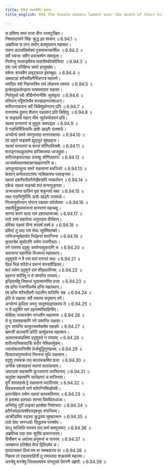 ```yaml
---
title: 094 राक्षसीभिः प्रलापः
title_english: 094 The female demons lament over the death of their kith and kin

---
```

<div class="audioEmbed"  caption="श्रीराम-हरिसीताराममूर्ति-घनपाठिभ्यां वचनम्" src="https://archive.org/download/Ramayana-recitation-Sriram-harisItArAmamUrti-Ghanapaati-v2/Kanda_6/Kanda_6_YK-094-The_female-demons_lament_over_the_death_of_their_kith_and kin_0.mp3"></div>

स प्रविश्य सभां राजा दीनः परमदुःखितः।  
निषसादासने सिंहः क्रुद्ध इव श्वसन् ॥ 6.94.1 ॥   
अब्रवीच्च स तान् सर्वान् बलमुख्यान् महाबलः।  
रावणः प्राञ्जलिर्वाक्यं पुत्रव्यसनकर्शितः ॥ 6.94.2 ॥   
सर्वे भवन्तः सर्वेण हस्त्यश्वेन समावृताः।  
निर्यान्तु रथसङ्घैश्च पादातैश्चोपशोभिताः ॥ 6.94.3 ॥   
एकं रामं परिक्षिप्य समरे हन्तुमर्हथ।  
वर्षन्तः शरवर्षेण प्रावृट्काल इवाम्बुदाः ॥ 6.94.4 ॥   
अथवाऽहं शरैस्तीक्ष्णैर्भिन्नगात्रं महारणे।  
भवद्भिः श्वो निहन्तास्मि रामं लोकस्य पश्यतः ॥ 6.94.5 ॥   
इत्येतद्राक्षसेन्द्रस्य वाक्यमादाय राक्षसाः।  
निर्ययुस्ते रथैः शीघ्रैर्नानानीकैः सुसंवृताः ॥ 6.94.6 ॥   
परिघान् पट्टिशांश्चैव शरखड्गपरश्वधान्।  
शरीरान्तकरान् सर्वे चिक्षिपुर्वानरान् प्रति ॥ 6.94.7 ॥   
वानराश्च द्रुमान् शैलान् राक्षसान् प्रति चिक्षिपुः ॥ 6.94.8 ॥   
स सङ्ग्रामो महान् भीमः सूर्यस्योदयनं प्रति।  
रक्षसां वानराणां च तुमुलः समपद्यत ॥ 6.94.9 ॥   
ते गदाभिर्विचित्राभिः प्राशैः खड्गैः परश्वधैः।  
अन्योन्यं समरे जघ्नुस्तदा वानरराक्षसाः ॥ 6.94.10 ॥   
एवं प्रवृत्ते सङ्ग्रामे ह्युद्भूतं सुमहद्रजः।  
रक्षसां वानराणां च शान्तं शोणितविस्रवैः ॥ 6.94.11 ॥   
मातङ्गरथकूलाश्च वाजिमत्स्या ध्वजद्रुमाः।  
शरीरसङ्घाटवहाः प्रसस्रुः शोणितापगाः ॥ 6.94.12 ॥   
ध्वजवर्मरथानश्वान्नानाप्रहरणानि च।  
आप्लुत्याप्लुत्य समरे राक्षसानां बभञ्जिरे ॥ 6.94.13 ॥   
केशान् कर्णललाटांश्च नासिकाश्च प्लवङ्गमाः।  
रक्षसां दशनैस्तीक्ष्णैर्नखैश्चापि न्यकर्तयन् ॥ 6.94.14 ॥   
एकैकं राक्षसं सङ्ख्ये शतं वानरपुङ्गवाः।  
अभ्यधावन्त फलिनं वृक्षं शकुनयो यथा ॥ 6.94.15 ॥   
तथा गदाभिर्गुर्वीभिः प्रासैः खड्गैः परश्वधैः।  
निजघ्नुर्वानरान् घोरान् राक्षसाः पर्वतोपमाः ॥ 6.94.16 ॥   
राक्षसैर्युद्ध्यामानानां वानराणां महाचमूः।  
शरण्यं शरणं याता रामं दशरथात्मजम् ॥ 6.94.17 ॥   
ततो रामो महातेजा धनुरादाय वीर्यवान्।  
प्रविश्य राक्षसं सैन्यं शरवर्षं ववर्ष ह ॥ 6.94.18 ॥   
प्रविष्टं तु तदा रामं मेघाः सूर्यमिवाम्बरे।  
नाभिजग्मुर्महाघोरं निर्दहन्तं शराग्निना ॥ 6.94.19 ॥   
कृतान्येव सुघोराणि रामेण रजनीचराः।  
रणे रामस्य ददृशुः कर्माण्यसुकराणि च ॥ 6.94.20 ॥   
चालयन्तं महानीकं विधमन्तं महारथान्।  
ददृशुस्ते न वै रामं वातं वनगतं यथा ॥ 6.94.21 ॥   
छिन्नं भिन्नं शरैर्दग्धं प्रभग्नं शस्त्रपीडितम्।  
बलं रामेण ददृशुर्न रामं शीघ्रकारिणम् ॥ 6.94.22 ॥   
प्रहरन्तं शरीरेषु न ते पश्यन्ति राघवम्।  
इन्द्रियार्थेषु तिष्ठन्तं भूतात्मानमिव प्रजाः ॥ 6.94.23 ॥   
एष हन्ति गजानीकमेष हन्ति महारथान्।  
एष हन्ति शरैस्तीक्ष्णैः पदातीन् वाजिभिः सह ॥ 6.94.24 ॥   
इति ते राक्षसाः सर्वे रामस्य सदृशान् रणे।  
अन्योन्यं कुपिता जघ्नुः सादृश्याद्राघवस्य ते ॥ 6.94.25 ॥   
न ते ददृशिरे रामं दहन्तमरिवाहिनीम्।  
मोहिताः परमास्त्रेण गान्धर्वेण महात्मना ॥ 6.94.26 ॥   
ते तु रामसहस्राणि रणे पश्यन्ति राक्षसाः।  
पुनः पश्यन्ति काकुत्स्थमेकमेव महाहवे ॥ 6.94.27 ॥   
भ्रमन्तीं काञ्चनीं कोटिं कार्मुकस्य महात्मनः।  
अलातचक्रप्रतिमां ददृशुस्ते न राघवम् ॥ 6.94.28 ॥   
शरीरनाभिसत्त्वार्चिः शरीरं नेमिकार्मुकम्।  
ज्याघोषतलनिर्घोषं तेजोबुद्धिगुणप्रभम् ॥ 6.94.29 ॥   
दिव्यास्त्रगुणपर्यन्तं निघ्नन्तं युधि राक्षसान्।  
ददृशू रामचक्रं तत् कालचक्रमिव प्रजाः ॥ 6.94.30 ॥   
अनीकं दशसाहस्रं रथानां वातरंहसाम्।  
अष्टादश सहस्राणि कुञ्जराणां तरस्विनाम् ॥ 6.94.31 ॥   
चतुर्दश सहस्राणि सारोहाणां च वाजिनाम्।  
पूर्णे शतसहस्रे द्वे राक्षसानां पदातिनाम् ॥ 6.94.32 ॥   
दिवसस्याष्टमे भागे शरैरग्निशिखोपमैः।  
हतान्येकेन रामेण रक्षसां कामरूपिणाम् ॥ 6.94.33 ॥   
ते हताश्वा हतरथाः शान्ता विमथितध्वजाः।  
अभिपेतुः पुरीं लङ्कां हतशेषा निशाचराः ॥ 6.94.34 ॥   
हतैर्गजपदात्यश्वैस्तद्बभूव रणाजिरम्।  
आक्रीडमिव रुद्रस्य क्रुद्धस्य सुमहात्मनः ॥ 6.94.35 ॥   
ततो देवाः सगन्धर्वाः सिद्धाश्च परमर्षयः।  
साधु साध्विति रामस्य तत् कर्म समपूजयन् ॥ 6.94.36 ॥   
अब्रवीच्च तदा रामः सुग्रीवं प्रत्यनन्तरम्।  
विभीषणं च धर्मात्मा हनूमन्तं च वानरम् ॥ 6.94.37 ॥   
जाम्बवन्तं हरिश्रेष्ठं मैन्दं द्विविदमेव च।  
एतदस्त्रबलं दिव्यं मम वा त्र्यम्बकस्य वा ॥ 6.94.38 ॥   
निहत्य तां राक्षसवाहिनीं तु रामस्तदा शक्रसमो महात्मा।  
अस्त्रेषु शस्त्रेषु जितक्लमश्च संस्तूयते देवगणैः प्रहृष्टैः ॥ 6.94.39 ॥   